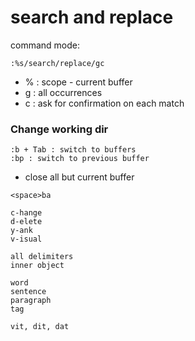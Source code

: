# search and replace 
command mode: 
```
:%s/search/replace/gc
```
- % : scope - current buffer
- g : all occurrences 
- c : ask for confirmation on each match

### Change working dir 
```
:b + Tab : switch to buffers
:bp : switch to previous buffer
```

- close all but current buffer 
```
<space>ba
```

```
c-hange       
d-elete
y-ank
v-isual
```

```
all delimiters
inner object
```

```
word
sentence
paragraph
tag
```

```
vit, dit, dat
```
